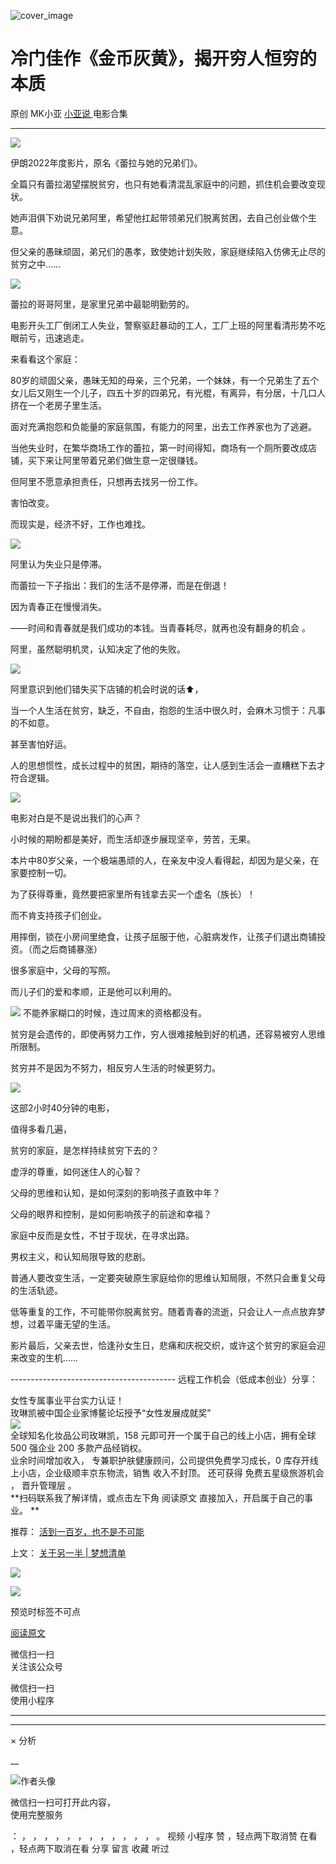 ![cover_image](https://mmbiz.qpic.cn/mmbiz_jpg/A8SKDch4cJELuufiaoCphEnRpa6hI375LlN1Sw7uZt8OgVnjNNpibeNBEvgfKbqrP6FORE0ibTClycmsteErl3eYA/0?wx_fmt=jpeg)

#  冷门佳作《金币灰黄》，揭开穷人恒穷的本质

原创  MK小亚  [ 小亚说 ](https://mp.weixin.qq.com/mp/appmsgalbum?__biz=MzUxNDAwNTk0MQ==&action=getalbum&album_id=2480908578841772032#wechat_redirect) 电影合集

__ _ _ _ _

![](https://mmbiz.qpic.cn/mmbiz_jpg/A8SKDch4cJELuufiaoCphEnRpa6hI375LbpRLPE8IFUEicLwsvDd79cDa4wOhbvjac5vpp6MQMjEf9VQxjwrB4kQ/640?wx_fmt=jpeg)

  

伊朗2022年度影片，原名《蕾拉与她的兄弟们》。

  

全篇只有蕾拉渴望摆脱贫穷，也只有她看清混乱家庭中的问题，抓住机会要改变现状。

  

她声泪俱下劝说兄弟阿里，希望他扛起带领弟兄们脱离贫困，去自己创业做个生意。

  

但父亲的愚昧顽固，弟兄们的愚孝，致使她计划失败，家庭继续陷入仿佛无止尽的贫穷之中……

  

![](https://mmbiz.qpic.cn/mmbiz_jpg/A8SKDch4cJELuufiaoCphEnRpa6hI375L16W3WSTbTW05u0K5XO1uzv0KFBobplAWxL9YEfUXhrCHNt9RaaoTcw/640?wx_fmt=jpeg)  

蕾拉的哥哥阿里，是家里兄弟中最聪明勤劳的。

  

电影开头工厂倒闭工人失业，警察驱赶暴动的工人，工厂上班的阿里看清形势不吃眼前亏，迅速逃走。

  

来看看这个家庭：

80岁的顽固父亲，愚昧无知的母亲，三个兄弟，一个妹妹，有一个兄弟生了五个女儿后又刚生一个儿子，四五十岁的四弟兄，有光棍，有离异，有分居，十几口人挤在一个老房子里生活。  

  

面对充满抱怨和负能量的家庭氛围，有能力的阿里，出去工作养家也为了逃避。

  

当他失业时，在繁华商场工作的蕾拉，第一时间得知，商场有一个厕所要改成店铺，买下来让阿里带着兄弟们做生意一定很赚钱。

  

但阿里不愿意承担责任，只想再去找另一份工作。

害怕改变。

而现实是，经济不好，工作也难找。

  

  

![](https://mmbiz.qpic.cn/mmbiz_jpg/A8SKDch4cJELuufiaoCphEnRpa6hI375LuNFyR616ibeSEbf9j88FibOGUje15AtOiaaLMbHvzzEOWh4V8MDb4UAOQ/640?wx_fmt=jpeg)

  

阿里认为失业只是停滞。

  

而蕾拉一下子指出：我们的生活不是停滞，而是在倒退！

  

因为青春正在慢慢消失。  

  

——时间和青春就是我们成功的本钱。当青春耗尽，就再也没有翻身的机会  。

  

阿里，虽然聪明机灵，认知决定了他的失败。

  

![](https://mmbiz.qpic.cn/mmbiz_jpg/A8SKDch4cJELuufiaoCphEnRpa6hI375LbggOkYkBEdOfnhuiaT4QvNnKkNuJBDhwEKjlPgFOsTicCiczRxurmTbPg/640?wx_fmt=jpeg)

  

阿里意识到他们错失买下店铺的机会时说的话⬆️，

  

当一个人生活在贫穷，缺乏，不自由，抱怨的生活中很久时，会麻木习惯于：凡事的不如意。

甚至害怕好运。

  

人的思想惯性，成长过程中的贫困，期待的落空，让人感到生活会一直糟糕下去才符合逻辑。

  

![](https://mmbiz.qpic.cn/mmbiz_jpg/A8SKDch4cJELuufiaoCphEnRpa6hI375LTX6xI3FOmuYlbY1z8gJmDkENIa5qpZaVwzqxaeYOjWia3Db7h2sxuXA/640?wx_fmt=jpeg)  

电影对白是不是说出我们的心声？

小时候的期盼都是美好，而生活却逐步展现坚辛，劳苦，无果。

  

本片中80岁父亲，一个极端愚顽的人，在亲友中没人看得起，却因为是父亲，在家要控制一切。

  

为了获得尊重，竟然要把家里所有钱拿去买一个虚名（族长）！

  

而不肯支持孩子们创业。

  

用摔倒，锁在小房间里绝食，让孩子屈服于他，心脏病发作，让孩子们退出商铺投资。（而之后商铺暴涨）

  

很多家庭中，父母的写照。

  

而儿子们的爱和孝顺，正是他可以利用的。

  

![](https://mmbiz.qpic.cn/mmbiz_jpg/A8SKDch4cJELuufiaoCphEnRpa6hI375LnPAJqSicNB6r4pMkNjTL5iaBF1FTXOzSCoIqJiakJicHZWibmyJkzPvwCkQ/640?wx_fmt=jpeg)
不能养家糊口的时候，连过周末的资格都没有。

  

贫穷是会遗传的，即使再努力工作，穷人很难接触到好的机遇，还容易被穷人思维所限制。

  

贫穷并不是因为不努力，相反穷人生活的时候更努力。

  

  

![](https://mmbiz.qpic.cn/mmbiz_jpg/A8SKDch4cJELuufiaoCphEnRpa6hI375Lh0mwYwr5b8PQRniby2tvv0dJ7bicWGJGAHofOhn7PXXLE1qKQoKeYoLg/640?wx_fmt=jpeg)

  

这部2小时40分钟的电影，

值得多看几遍，

  

贫穷的家庭，是怎样持续贫穷下去的？

  

虚浮的尊重，如何迷住人的心智？

  

父母的思维和认知，是如何深刻的影响孩子直致中年？

  

父母的眼界和控制，是如何影响孩子的前途和幸福？

  

家庭中反而是女性，不甘于现状，在寻求出路。  

男权主义，和认知局限导致的悲剧。

  

普通人要改变生活，一定要突破原生家庭给你的思维认知局限，不然只会重复父母的生活轨迹。

  

低等重复的工作，不可能带你脱离贫穷。随着青春的流逝，只会让人一点点放弃梦想，过着平庸无望的生活。

  

影片最后，父亲去世，恰逢孙女生日，悲痛和庆祝交织，或许这个贫穷的家庭会迎来改变的生机……

  

  

  

\-----------------------------------------  远程工作机会（低成本创业）分享：  
  
女性专属事业平台实力认证！  
玫琳凯被中国企业家博鳌论坛授予“女性发展成就奖”  
![](https://mmbiz.qpic.cn/mmbiz_jpg/A8SKDch4cJGnR41I5Dl9IuwiaHYx7825mM68DLlh5rkkJ0CicfyzASagdMUEZ2pNCZs13Ng5n6ehtuiaW1YJrziaHQ/640?wx_fmt=jpeg)  
全球知名化妆品公司玫琳凯，158 元即可开一个属于自己的线上小店，拥有全球 500 强企业 200 多款产品经销权。  
业余时间增加收入，  专兼职护肤健康顾问，公司提供免费学习成长，0 库存开线上小店，企业级顺丰京东物流，销售  收入不封顶。  还可获得
免费五星级旅游机会  ，  晋升管理层  。  
**扫码联系我了解详情，或点击左下角 阅读原文  直接加入，开启属于自己的事业。 **  
  

推荐： [ 活到一百岁，也不是不可能
](http://mp.weixin.qq.com/s?__biz=MzUxNDAwNTk0MQ==&mid=2247483704&idx=1&sn=dfbbe1321750ce81b34879745eea796b&chksm=f94dcfe2ce3a46f4d523630b552fa2c792af6b85392f0f7001b73b2629da0756981ddc719b0c&scene=21#wechat_redirect)  

上文： [ 关于另一半 | 梦想清单
](https://mp.weixin.qq.com/s?__biz=MzUxNDAwNTk0MQ==&mid=2247483894&idx=1&sn=25f8a0e9bd3f96dafb093d9d0ed82e96&chksm=f94dcf2cce3a463aa779edecf27544e4fa935148456d1972fd2cb3c87cb8a654833652d94f56&token=1279964396&lang=zh_CN&scene=21#wechat_redirect)

![](https://mmbiz.qpic.cn/mmbiz_gif/b96CibCt70iaZ7Bia3Wm91cEuWhERXfCYjTia9tf7aMjVBNRETSa2NpGjCV6tyNvgCLos8LBgwEgxcwaIw8zdOsG7A/640?wx_fmt=gif)

![](https://mmbiz.qpic.cn/mmbiz_jpg/A8SKDch4cJEicCnqTxiatgGquhIicZ1wJ1Dth5YOOzoYV7U4N3HmiaO0vVAzjOpBVdtF0gnL632Fc7HqiaDmgveQDEw/640?wx_fmt=jpeg)

  

预览时标签不可点

[ 阅读原文 ](javascript:;)

微信扫一扫  
关注该公众号



微信扫一扫  
使用小程序

****



****



×  分析

__

![作者头像](http://mmbiz.qpic.cn/mmbiz_png/A8SKDch4cJE0KicTMyrVCx3VLqEgic5sJ1V5QeGZTibG9GLZlSCXSj5ByXNkib5PBrZVMkI41KKxgwE1K9gfypUeRg/0?wx_fmt=png)

微信扫一扫可打开此内容，  
使用完整服务

：  ，  ，  ，  ，  ，  ，  ，  ，  ，  ，  ，  ，  。  视频  小程序  赞  ，轻点两下取消赞  在看  ，轻点两下取消在看
分享  留言  收藏  听过


